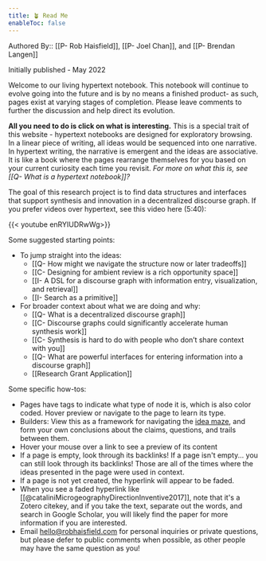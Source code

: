 ```yaml
---
title: 🪴 Read Me
enableToc: false
---
```


Authored By:: [[P- Rob Haisfield]], [[P- Joel Chan]], and [[P- Brendan Langen]]

Initially published - May 2022

Welcome to our living hypertext notebook. This notebook will continue to evolve going into the future and is by no means a finished product- as such, pages exist at varying stages of completion. Please leave comments to further the discussion and help direct its evolution.

**All you need to do is click on what is interesting.** This is a special trait of this website - hypertext notebooks are designed for exploratory browsing. In a linear piece of writing, all ideas would be sequenced into one narrative. In hypertext writing, the narrative is emergent and the ideas are associative. It is like a book where the pages rearrange themselves for you based on your current curiosity each time you revisit. _For more on what this is, see [[Q- What is a hypertext notebook]]?_

The goal of this research project is to find data structures and interfaces that support synthesis and innovation in a decentralized discourse graph. If you prefer videos over hypertext, see this video here (5:40):

{{< youtube enRYIUDRwWg>}}

Some suggested starting points:

- To jump straight into the ideas:
  - [[Q- How might we navigate the structure now or later tradeoffs]]
  - [[C- Designing for ambient review is a rich opportunity space]]
  - [[I- A DSL for a discourse graph with information entry, visualization, and retrieval]]
  - [[I- Search as a primitive]]
- For broader context about what we are doing and why:
  - [[Q- What is a decentralized discourse graph]]
  - [[C- Discourse graphs could significantly accelerate human synthesis work]]
  - [[C- Synthesis is hard to do with people who don’t share context with you]]
  - [[Q- What are powerful interfaces for entering information into a discourse graph]]
  - [[Research Grant Application]]

Some specific how-tos:

- Pages have tags to indicate what type of node it is, which is also color coded. Hover preview or navigate to the page to learn its type.
- Builders: View this as a framework for navigating the [idea maze](https://cdixon.org/2013/08/04/the-idea-maze), and form your own conclusions about the claims, questions, and trails between them.
- Hover your mouse over a link to see a preview of its content
- If a page is empty, look through its backlinks! If a page isn't empty... you can still look through its backlinks! Those are all of the times where the ideas presented in the page were used in context.
- If a page is not yet created, the hyperlink will appear to be faded.
- When you see a faded hyperlink like [[@cataliniMicrogeographyDirectionInventive2017]], note that it's a Zotero citekey, and if you take the text, separate out the words, and search in Google Scholar, you will likely find the paper for more information if you are interested.
- Email hello@robhaisfield.com for personal inquiries or private questions, but please defer to public comments when possible, as other people may have the same question as you!
